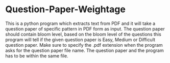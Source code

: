 # Question-Paper-Weightage
This is a python program which extracts text from PDF and it will take a question paper of specific pattern in PDF form  as input. The question paper should contain bloom level, based on the bloom level of the questions this program will tell if the given question paper is Easy, Medium or Difficult question paper.
Make sure to specify the .pdf extension when the program asks for the question paper file name.
The question paper and the program has to be within the same file.
